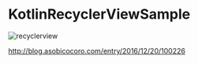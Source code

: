 # KotlinRecyclerViewSample

![recyclerview](https://cloud.githubusercontent.com/assets/1728656/21334550/c6b89866-c69b-11e6-93b2-7879a1b399ad.gif)

http://blog.asobicocoro.com/entry/2016/12/20/100226
